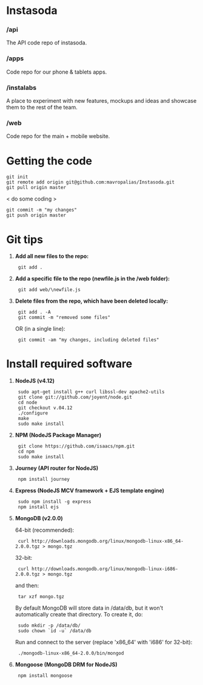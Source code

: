 Instasoda
=========

### /api
The API code repo of instasoda.

### /apps
Code repo for our phone & tablets apps.

### /instalabs
A place to experiment with new features, mockups and ideas and showcase them to the rest of the team.

### /web
Code repo for the main + mobile website.


Getting the code
================

	git init
	git remote add origin git@github.com:mavropalias/Instasoda.git
	git pull origin master

< do some coding >

	git commit -m "my changes"
	git push origin master


Git tips
========

1. **Add all new files to the repo:**
	
		git add .

2. **Add a specific file to the repo (newfile.js in the /web folder):**
	
		git add web/\newfile.js
	
3. **Delete files from the repo, which have been deleted locally:**
	
		git add . -A 
		git commit -m "removed some files"
	
	OR (in a single line):
	
		git commit -am "my changes, including deleted files"
		
		
Install required software
=========================

1. **NodeJS (v4.12)**

		sudo apt-get install g++ curl libssl-dev apache2-utils
		git clone git://github.com/joyent/node.git
		cd node
		git checkout v.04.12
		./configure
		make
		sudo make install
	
2. **NPM (NodeJS Package Manager)**

		git clone https://github.com/isaacs/npm.git
		cd npm
		sudo make install

3. **Journey (API router for NodeJS)**

		npm install journey
		
4. **Express (NodeJS MCV framework + EJS template engine)**

		sudo npm install -g express
		npm install ejs
	
5. **MongoDB (v2.0.0)**

	64-bit (recommended):
	
		curl http://downloads.mongodb.org/linux/mongodb-linux-x86_64-2.0.0.tgz > mongo.tgz
	
	32-bit:
	
		curl http://downloads.mongodb.org/linux/mongodb-linux-i686-2.0.0.tgz > mongo.tgz
	
	and then:
	
		tar xzf mongo.tgz
	
	By default MongoDB will store data in /data/db, but it won't automatically create that directory. To create it, do:
	
		sudo mkdir -p /data/db/
		sudo chown `id -u` /data/db
	
	Run and connect to the server (replace 'x86_64' with 'i686' for 32-bit):
	
		./mongodb-linux-x86_64-2.0.0/bin/mongod

6. **Mongoose (MongoDB DRM for NodeJS)**

		npm install mongoose
	
	
	
	